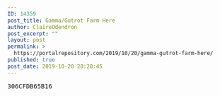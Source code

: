 ```yaml
---
ID: 14359
post_title: Gamma/Gutrot Farm Here
author: ClaireOdendron
post_excerpt: ""
layout: post
permalink: >
  https://portalrepository.com/2019/10/20/gamma-gutrot-farm-here/
published: true
post_date: 2019-10-20 20:20:45
---
```

<pre>306CFDB65B16</pre>